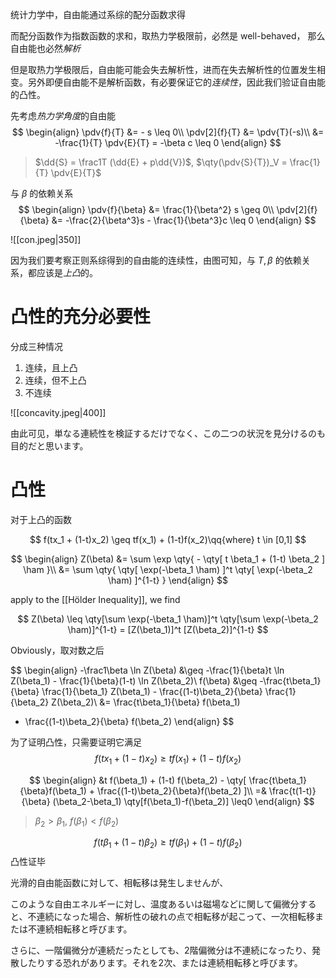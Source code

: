 
统计力学中，自由能通过系综的配分函数求得

而配分函数作为指数函数的求和，取热力学极限前，必然是 well-behaved，
那么自由能也必然*解析*

但是取热力学极限后，自由能可能会失去解析性，进而在失去解析性的位置发生相变。另外即便自由能不是解析函数，有必要保证它的*连续性*，因此我们验证自由能的凸性。

先考虑*热力学角度*的自由能
$$
\begin{align}
	\pdv{f}{T} &= - s \leq 0\\
	\pdv[2]{f}{T} &= \pdv{T}(-s)\\
	&= -\frac{1}{T} \pdv{E}{T} = -\beta c \leq 0
\end{align}
$$
> $\dd{S} = \frac1T (\dd{E} + p\dd{V})$, $\qty(\pdv{S}{T})_V = \frac{1}{T} \pdv{E}{T}$

与 $\beta$ 的依赖关系
$$
\begin{align}
	\pdv{f}{\beta} &= \frac{1}{\beta^2} s \geq 0\\
	\pdv[2]{f}{\beta} &= -\frac{2}{\beta^3}s - \frac{1}{\beta^3}c \leq 0
\end{align}
$$

![[con.jpeg|350]]

因为我们要考察正则系综得到的自由能的连续性，由图可知，与 $T, \beta$ 的依赖关系，都应该是*上凸*的。


# 凸性的充分必要性

分成三种情况

1. 连续，且上凸
2. 连续，但不上凸
3. 不连续

![[concavity.jpeg|400]]

由此可见，単なる連続性を検証するだけでなく、この二つの状況を見分けるのも目的だと思います。


# 凸性

对于上凸的函数

$$
f(tx_1 + (1-t)x_2) \geq tf(x_1) + (1-t)f(x_2)\qq{where} t \in [0,1]
$$


$$
\begin{align}
	Z(\beta) &= \sum \exp \qty{
		- \qty[
			t \beta_1 + (1-t) \beta_2
		] \ham
	}\\
	&= \sum \qty{
		\qty[
			\exp(-\beta_1 \ham)
		]^t
		\qty[
			\exp(-\beta_2 \ham)
		]^{1-t}
	}
\end{align}
$$

apply to the [[Hölder Inequality]], we find

$$
Z(\beta) \leq \qty[\sum \exp(-\beta_1 \ham)]^t
\qty[\sum \exp(-\beta_2 \ham)]^{1-t}
= [Z(\beta_1)]^t [Z(\beta_2)]^{1-t}
$$

Obviously，取对数之后

$$
\begin{align}
-\frac1\beta \ln Z(\beta) &\geq  -\frac{1}{\beta}t \ln Z(\beta_1) - \frac{1}{\beta}(1-t) \ln Z(\beta_2)\\
f(\beta) &\geq -\frac{t\beta_1}{\beta} \frac{1}{\beta_1} Z(\beta_1) - \frac{(1-t)\beta_2}{\beta} \frac{1}{\beta_2} Z(\beta_2)\\
&= \frac{t\beta_1}{\beta} f(\beta_1)
+ \frac{(1-t)\beta_2}{\beta} f(\beta_2)
\end{align}
$$



为了证明凸性，只需要证明它满足
$$
f(t x_1 + (1-t)x_2) \geq tf(x_1) + (1-t)f(x_2)
$$

$$
\begin{align}
	&t f(\beta_1) + (1-t) f(\beta_2) - \qty[
		\frac{t\beta_1}{\beta}f(\beta_1) + \frac{(1-t)\beta_2}{\beta}f(\beta_2)
	]\\
	=& \frac{t(1-t)}{\beta} (\beta_2-\beta_1)
\qty[f(\beta_1)-f(\beta_2)] \leq0
\end{align}
$$

> $\beta_2 > \beta_1$, $f(\beta_1) < f(\beta_2)$

$$
f(t \beta_1 + (1-t)\beta_2) \geq tf(\beta_1) + (1-t) f(\beta_2)
$$
凸性证毕

光滑的自由能函数に対して、相転移は発生しませんが、

このような自由エネルギーに対し、温度あるいは磁場などに関して偏微分すると、不連続になった場合、解析性の破れの点で相転移が起こって、一次相転移または不連続相転移と呼びます。

さらに、一階偏微分が連続だったとしても、2階偏微分は不連続になったり、発散したりする恐れがあります。それを2次、または連続相転移と呼びます。

